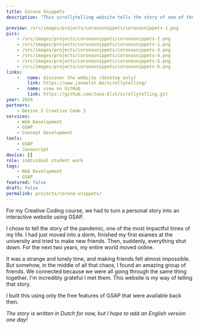 ```yaml
---
title: Corona Snippets
description: "This scrollytelling website tells the story of one of the most impactful times of my life: the COVID-19 pandemic and its lockdowns. It's a personal reflection brought to life through my first explorations with GSAP."

preview: /src/images/projects/coronasnippets/coronasnippets-1.png
pics:
    - /src/images/projects/coronasnippets/coronasnippets-2.png
    - /src/images/projects/coronasnippets/coronasnippets-1.png
    - /src/images/projects/coronasnippets/coronasnippets-3.png
    - /src/images/projects/coronasnippets/coronasnippets-4.png
    - /src/images/projects/coronasnippets/coronasnippets-5.png
    - /src/images/projects/coronasnippets/coronasnippets-6.png
links:
    -   name: discover the website (desktop only)
        link: https://www.janaelst.be/scrollytelling/
    -   name: view on GitHub
        link: https://github.com/Jana-Elst/scrollytelling.git
year: 2024
partners:
    - Devine I Creative Code 3
services:
    - Web Development
    - GSAP
    - Concept Development
tools:
    - GSAP
    - Javascript
device: []
role: individual student work
tags:
    - Web Development
    - GSAP
featured: false
draft: false
permalink: projects/corona-snippets/
---
```

For my Creative Coding course, we had to turn a personal story into an interactive website using GSAP.

I chose to tell the story of the pandemic, one of the most impactful times of my life. I had just moved into a dorm, finished my first exames at the university and tried to make new friends. Then, suddenly, everything shut down. For the next two years, my entire world moved online.

It was a strange and lonely time, and making friends felt almost impossible. But somehow, in the middle of all that chaos, I found an amazing group of friends. We connected because we were all going through the same thing together. I'm incredibly grateful I met them. This website is my way of telling that story.

I built this using only the free features of GSAP that were available back then.

*The story is written in Dutch for now, but I hope to add an English version one day!*